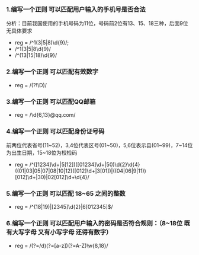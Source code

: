 ### 1.编写一个正则 可以匹配用户输入的手机号是否合法
分析：目前我国使用的手机号码为11位，号码前2位有13、15、18三种，后面9位无具体要求
+ reg = /^1(3|5|8)\d{9}/;
+ /^1(3|5|8\d{9}/ 
+ /^(13|15|18)\d{9}/
### 2.编写一个正则 可以匹配有效数字
+ reg = /(?!\D)/
### 3.编写一个正则 可以匹配QQ邮箱
+ reg = /\d{6,13}@qq\.com/
### 4.编写一个正则 可以匹配身份证号码
前两位代表省号(11~52)，3,4位代表区号(01~50)，5,6位表示县(01~99)，7~14位为出生日期，15~18位为校检码
+ reg = /^([1234]\d+|5[12])([01234]\d+|50)\d{2}\d{4}((01|03|05|07|08|10|12)([012]\d+|3[01])|((04|06|9|11))[012]\d+|30)|02[012]\d+\d{4}/
### 5.编写一个正则 可以匹配 18~65 之间的整数
+ reg = /^(18|19)|[2345]\d{2}|6[012345]$/
### 6.编写一个正则 可以匹配用户输入的密码是否符合规则：（8~18位 既有大写字母 又有小写字母 还得有数字）
+ reg = /(?=/d)(?=[a-z])(?=A-Z)\w{8,18}/